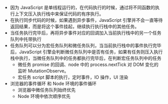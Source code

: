 - 因为 JavaScript 是单线程运行的，在代码执行的时候，通过将不同函数的执行上下文压入执行栈中来保证代码的有序执行。
- 在执行同步代码的时候，如果遇到异步事件，JavaScript 引擎并不会一直等待返回结果，而是将这个事件挂起，继续执行执行栈中的其他任务。
- 当任务执行完毕后，再将异步事件对应的回调加入当前执行栈中的另一个任务队列中扥带执行
- 任务队列可以分为宏任务队列和微任务队列，当当前执行栈中的事件执行完毕后，JavaScript 引擎会判断微任务队列中是否有任务，如果有任务则压入执行栈中执行，当微任务队列中的任务都执行完毕后，在判断宏任务队列中的任务
  - 微任务 promise 的回调、node 中的 process.nextTick 对 DOM 变化的监听 MutationObserve。
  - 宏任务 script 脚本的执行，定时事件，IO 操作，UI 渲染
- 浏览器的事件循环 和 Node 环境的事件循环
  - 浏览器中微任务队列始终优先
  - Node 环境中依次顺序优先